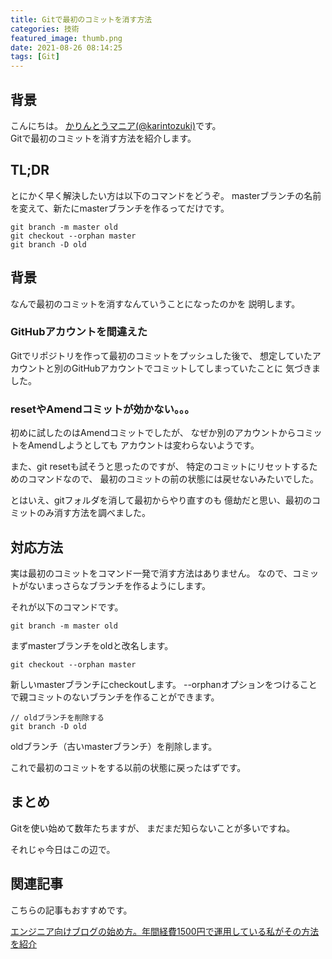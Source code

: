 ```yaml
---
title: Gitで最初のコミットを消す方法
categories: 技術
featured_image: thumb.png
date: 2021-08-26 08:14:25
tags: [Git]
---
```



## 背景
こんにちは。 [かりんとうマニア(@karintozuki)](https://twitter.com/karintozuki)です。  
Gitで最初のコミットを消す方法を紹介します。
<!-- more -->

## TL;DR
とにかく早く解決したい方は以下のコマンドをどうぞ。
masterブランチの名前を変えて、新たにmasterブランチを作るってだけです。
```
git branch -m master old
git checkout --orphan master
git branch -D old
```

## 背景
なんで最初のコミットを消すなんていうことになったのかを
説明します。

### GitHubアカウントを間違えた
Gitでリポジトリを作って最初のコミットをプッシュした後で、
想定していたアカウントと別のGitHubアカウントでコミットしてしまっていたことに
気づきました。

### resetやAmendコミットが効かない。。。
初めに試したのはAmendコミットでしたが、
なぜか別のアカウントからコミットをAmendしようとしても
アカウントは変わらないようです。

また、git resetも試そうと思ったのですが、
特定のコミットにリセットするためのコマンドなので、
最初のコミットの前の状態には戻せないみたいでした。

とはいえ、gitフォルダを消して最初からやり直すのも
億劫だと思い、最初のコミットのみ消す方法を調べました。

## 対応方法
実は最初のコミットをコマンド一発で消す方法はありません。
なので、コミットがないまっさらなブランチを作るようにします。

それが以下のコマンドです。

```
git branch -m master old  
```
まずmasterブランチをoldと改名します。

```
git checkout --orphan master  
```

新しいmasterブランチにcheckoutします。
--orphanオプションをつけることで親コミットのないブランチを作ることができます。

```
// oldブランチを削除する  
git branch -D old 
```
oldブランチ（古いmasterブランチ）を削除します。

これで最初のコミットをする以前の状態に戻ったはずです。

## まとめ
Gitを使い始めて数年たちますが、
まだまだ知らないことが多いですね。

それじゃ今日はこの辺で。

## 関連記事
こちらの記事もおすすめです。  

[エンジニア向けブログの始め方。年間経費1500円で運用している私がその方法を紹介](2020/08/2020-0815-engineer-static-site-gen-blog/)